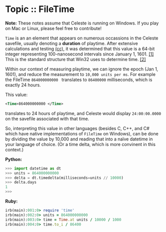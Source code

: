 # Topic :: FileTime

**Note:** These notes assume that Celeste is running on Windows. If you play on Mac or Linux, please feel free to contribute!

`Time` is an an element that appears on numerous occassions in the Celeste savefile, usually denoting a **duration** of playtime. After extensive calculations and testing [(cc)](/README.md#credits), it was determined that this value is a 64-bit integer representing 100-nanosecond intervals since January 1, 1601. [\[1\]](https://documentation.help/Far-Manager/filetime.html) This is the standard structure that Win32 uses to determine time. [\[2\]](https://docs.microsoft.com/en-us/windows/win32/api/minwinbase/ns-minwinbase-filetime)

Within our context of measuring playtime, we can ignore the epoch (Jan 1, 1601), and reduce the measurement to `10,000 units per ms`.  For example the FileTime `864000000000 ` translates to `86400000` milliseconds, which is exactly 24 hours.

This value:

```xml
<Time>864000000000 </Time>
```

translates to 24 hours of playtime, and Celeste would display `24:00:00.0000` on the savefile associated with that time.

So, interpreting this value in other languages (besides C, C++, and C# which have native implementations of `FileTime` on Windows), can be done by dividing the value by 10,000 and reading that into a naïve datetime in your language of choice. (Or a time delta, which is more convinent in this context.)

**Python:**
```python
>>> import datetime as dt
>>> units = 864000000000
>>> delta = dt.timedelta(milliseconds=units // 10000)
>>> delta.days
1
>>> 
```

**Ruby:**
```ruby
irb(main):001:0> require 'time'
irb(main):002:0> units = 864000000000
irb(main):003:0> time = Time.at units / 10000 / 1000
irb(main):004:0> time.to_i / 86400
```
